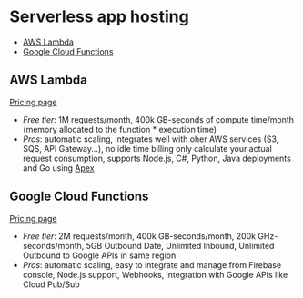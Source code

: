 # Serverless app hosting

<!-- TOC depthFrom:2 -->

- [AWS Lambda](#aws-lambda)
- [Google Cloud Functions](#google-cloud-functions)

<!-- /TOC -->

## AWS Lambda

[Pricing page](https://aws.amazon.com/lambda/pricing/)

* *Free tier*: 1M requests/month, 400k GB-seconds of compute time/month (memory allocated to the function * execution time)
* *Pros*: automatic scaling, integrates well with oher AWS services (S3, SQS, API Gateway...), no idle time billing only calculate your actual request consumption, supports Node.js, C#, Python, Java deployments and Go using [Apex](https://github.com/apex/apex)

## Google Cloud Functions

[Pricing page](https://cloud.google.com/functions/)

* *Free tier*: 2M requests/month, 400k GB-seconds/month, 200k GHz-seconds/month, 5GB Outbound Date, Unlimited Inbound, Unlimited Outbound to Google APIs in same region
* *Pros*: automatic scaling, easy to integrate and manage from Firebase console, Node.js support, Webhooks, integration with Google APIs like Cloud Pub/Sub
